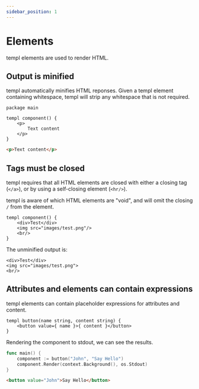 ```yaml
---
sidebar_position: 1
---
```


# Elements

templ elements are used to render HTML.

## Output is minified

templ automatically minifies HTML reponses. Given a templ element containing whitespace, templ will strip any whitespace that is not required.

```templ
package main

templ component() {
	<p>
		Text content
	</p>
}
```

```html
<p>Text content</p>
```

## Tags must be closed

templ requires that all HTML elements are closed with either a closing tag (`</a>`), or by using a self-closing element (`<hr/>`).

templ is aware of which HTML elements are "void", and will omit the closing `/` from the element.

```templ
templ component() {
	<div>Test</div>
	<img src="images/test.png"/>
	<br/>
}
```

The unminified output is:

```templ
<div>Test</div>
<img src="images/test.png">
<br/>
```

## Attributes and elements can contain expressions

templ elements can contain placeholder expressions for attributes and content.

```templ
templ button(name string, content string) {
	<button value={ name }>{ content }</button>
}
```

Rendering the component to stdout, we can see the results.

```go
func main() {
	component := button("John", "Say Hello")
	component.Render(context.Background(), os.Stdout)
}
```

```html
<button value="John">Say Hello</button>
```

